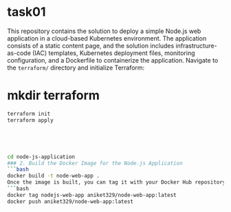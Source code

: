 # task01
This repository contains the solution to deploy a simple Node.js web application in a cloud-based Kubernetes environment. The application consists of a static content page, and the solution includes infrastructure-as-code (IAC) templates, Kubernetes deployment files, monitoring configuration, and a Dockerfile to containerize the application.
Navigate to the `terraform/` directory and initialize Terraform:
# mkdir terraform
```bash
terraform init
terraform apply





cd node-js-application
### 2. Build the Docker Image for the Node.js Application
```bash
docker build -t node-web-app .
Once the image is built, you can tag it with your Docker Hub repository name and push it to Docker Hub:
```bash
docker tag nodejs-web-app aniket329/node-web-app:latest
docker push aniket329/node-web-app:latest


